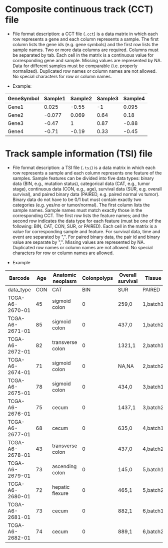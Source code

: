 # Composite continuous track (CCT) file

* File format description: a CCT file (`.cct`) is a data matrix in which each row represents a gene and each column represents a sample. 
   The first column lists the gene ids (e.g. gene symbols) and the first row lists the sample names. Two or more data
    columns are required. Columns must be separated by tab. Each cell in the matrix is a continuous value for 
    corresponding gene and sample. Missing values are represented by NA. Data for different samples must be comparable 
    (i.e. properly normalized). Duplicated row names or column names are not allowed. No special characters 
    for row or column names.
  
* Example:
  
| GeneSymbol | Sample1 | Sample2 | Sample3 | Sample4 |
|------------|---------|---------|---------|---------|
| Gene1      | 0.025   | -0.55   | -1      | 0.095   |
| Gene2      | -0.077  | 0.069   | 0.64    | 0.18    |
| Gene3      | -0.47   | 1       | 0.87    | -0.88   |
| Gene4      | -0.71   | -0.19   | 0.33    | -0.45   |


# Track sample information (TSI) file

* File format description: a TSI file (`.tsi`) is a data matrix in which each row represents a sample and each column
   represents one feature of the samples. Sample features can be divided into five data types: binary data 
   (BIN, e.g., mutation status), categorical data (CAT, e.g., tumor stage), continuous data (CON, e.g., age), 
   survival data (SUR, e.g. overall survival), and paired binary data (PAIRED, e.g. paired normal vs tumor).
    Binary data do not have to be 0/1 but must contain exactly two categories (e.g. yes/no or tumor/normal). 
    The first column lists the sample names. Sample names must match exactly those in the corresponding CCT. 
    The first row lists the feature names; and the second row indicates the data type for each feature (must be 
    one of the following: BIN, CAT, CON, SUR, or PAIRED). Each cell in the matrix is a value for corresponding 
    sample and feature. For survival data, time and event are separated by ",". For paired binary data, the pair
     id and binary value are separate by ",". Missing values are represented by NA. Duplicated row names or column names
    are not allowed. No special characters for row or column names are allowed.

* Example 

| Barcode         | Age | Anatomic neoplasm | Colonpolyps | Overall survival | Tissue   |
|-----------------|-----|-------------------|-------------|------------------|----------|
| data_type       | CON | CAT               | BIN         | SUR              | PAIRED   |
| TCGA-A6-2670-01 | 45  | sigmoid colon     | 0           | 259,0            | 1,batch1 |
| TCGA-A6-2671-01 | 85  | sigmoid colon     | 0           | 437,0            | 1,batch2 |
| TCGA-A6-2672-01 | 82  | transverse colon  | 0           | 1321,1           | 2,batch1 |
| TCGA-A6-2674-01 | 71  | sigmoid colon     | 0           | NA,NA            | 2,batch2 |
| TCGA-A6-2675-01 | 78  | sigmoid colon     | 0           | 434,0            | 3,batch1 |
| TCGA-A6-2676-01 | 75  | cecum             | 0           | 1437,1           | 3,batch2 |
| TCGA-A6-2677-01 | 68  | cecum             | 0           | 635,0            | 4,batch1 |
| TCGA-A6-2678-01 | 43  | transverse colon  | 0           | 437,0            | 4,batch2 |
| TCGA-A6-2679-01 | 73  | ascending colon   | 0           | 145,0            | 5,batch1 |
| TCGA-A6-2680-01 | 72  | hepatic flexure   | 0           | 465,1            | 5,batch2 |
| TCGA-A6-2681-01 | 73  | cecum             | 0           | 882,1            | 6,batch1 |
| TCGA-A6-2682-01 | 74  | cecum             | 0           | 889,1            | 6,batch2 |